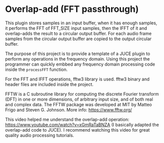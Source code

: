 # Overlap-add (FFT passthrough)
 
 This plugin stores samples in an input buffer, when it has enough samples, it performs the FFT of FFT_SIZE input samples, then the IFFT of it and overlap-adds the result to a circular output buffer. For each audio frame samples from the circular output buffer are copied to the output circular buffer.
 
 The purpose of this project is to provide a template of a JUCE plugin to perform any operations in the frequency domain.
 Using this project the programmer can quickly embbed any frequency domain processing code inside the `processFFT` function.
 
 For the FFT and IFFT operations, fftw3 library is used. fftw3 binary and header files are included inside the project.
 
 FFTW is a C subroutine library for computing the discrete Fourier transform (DFT) in one or more dimensions, of arbitrary input size, and of both real and complex data. The FFTW package was developed at MIT by Matteo Frigo and Steven G. Johnson. More info: https://www.fftw.org/

 This video helped me understand the overlap-add operation: https://www.youtube.com/watch?v=xGmRaTaBNZA (I basically adapted the overlap-add code to JUCE). I recommend watching this video for great quality audio processing tutorials.
